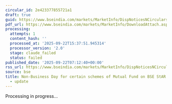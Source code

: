 ```yaml
---
circular_id: 2e423377855721a1
draft: true
guid: https://www.bseindia.com/markets/MarketInfo/DispNoticesNCirculars.aspx?Noticeid={D9A1AAEF-91A9-4A6A-BE54-E72EEE4DCACF}&noticeno=20250922-3&dt=09/22/2025&icount=3&totcount=56&flag=0
pdf_url: https://www.bseindia.com/markets/MarketInfo/DownloadAttach.aspx?id=20250922-3&attachedId=0952d388-b8ea-435b-b221-ceec85cf373d
processing:
  attempts: 1
  content_hash: ''
  processed_at: '2025-09-22T15:37:51.945314'
  processor_version: '2.0'
  stage: claude_failed
  status: failed
published_date: '2025-09-22T07:12:40+00:00'
rss_url: https://www.bseindia.com/markets/MarketInfo/DispNoticesNCirculars.aspx?Noticeid={D9A1AAEF-91A9-4A6A-BE54-E72EEE4DCACF}&noticeno=20250922-3&dt=09/22/2025&icount=3&totcount=56&flag=0
source: bse
title: Non-Business Day for certain schemes of Mutual Fund on BSE StAR MF Platform
  - update
---
```


Processing in progress...